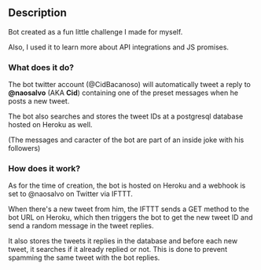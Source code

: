 ## Description

Bot created as a fun little challenge I made for myself.

Also, I used it to learn more about API integrations and JS promises.

### What does it do?

The bot twitter account (@CidBacanoso) will automatically tweet a reply to **@naosalvo** (AKA **Cid**) containing one of the preset messages when he posts a new tweet.

The bot also searches and stores the tweet IDs at a postgresql database hosted on Heroku as well.

(The messages and caracter of the bot are part of an inside joke with his followers)

### How does it work?

As for the time of creation, the bot is hosted on Heroku and a webhook is set to @naosalvo on Twitter via IFTTT.

When there's a new tweet from him, the IFTTT sends a GET method to the bot URL on Heroku, which then triggers the bot to get the new tweet ID and send a random message in the tweet replies.

It also stores the tweets it replies in the database and before each new tweet, it searches if it already replied or not. This is done to prevent spamming the same tweet with the bot replies.

